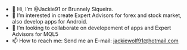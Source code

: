 - 👋 Hi, I’m @Jackie91 or Brunnely Siqueira.
- 👀 I’m interested in create  Expert Advisors for forex and stock market, also develop apps for Android.
- 💞️ I’m looking to collaborate on developement of apps and Expert Advisors for MQL5
- 📫 How to reach me: Send me an E-mail: jackiewolf91@hotmail.com

<!---
jackie91/jackie91 is a ✨ special ✨ repository because its `README.md` (this file) appears on your GitHub profile.
You can click the Preview link to take a look at your changes.
--->
